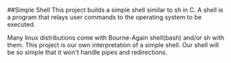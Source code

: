 ##Simple Shell
This project builds a simple shell similar to sh in C.
A shell is a program that relays user commands to the operating system to be executed.

Many linux distributions come with Bourne-Again shell(bash) and/or sh with them. This project is
our own interpretation of a simple shell. Our shell will be so simple that it won't handle pipes
and redirections.
